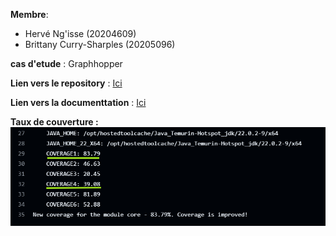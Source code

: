 **Membre**:
- Hervé Ng'isse (20204609)
- Brittany Curry-Sharples (20205096)

**cas d'etude** : Graphhopper

**Lien vers le repository** : [Ici](https://github.com/h-mbl/graphhopper)

**Lien vers la documenttation** : [Ici](https://github.com/h-mbl/graphhopper/blob/f8e3f9b56620a999f5632d515215401bcf428de0/documentationFinal.docx)

**Taux de couverture :** ![](img.png)
